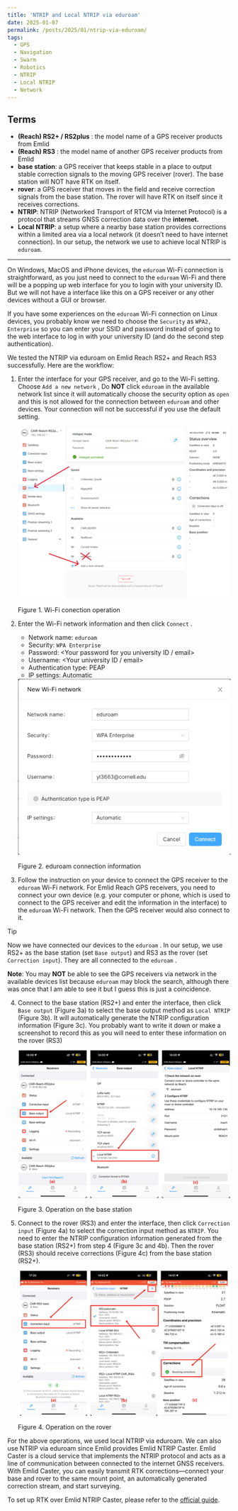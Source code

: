 ```yaml
---
title: 'NTRIP and Local NTRIP via eduroam'
date: 2025-01-07
permalink: /posts/2025/01/ntrip-via-eduroam/
tags:
  - GPS
  - Navigation
  - Swarm
  - Robotics
  - NTRIP
  - Local NTRIP
  - Network
---
```



## Terms

- **(Reach) RS2+ / RS2plus** : the model name of a GPS receiver products from Emlid
- **(Reach) RS3** : the model name of another GPS receiver products from Emlid
- **base station**: a GPS receiver that keeps stable in a place to output stable correction signals to the moving GPS receiver (rover). The base station will NOT have RTK on itself.
- **rover**: a GPS receiver that moves in the field and receive correction signals from the base station. The rover will have RTK on itself since it receives corrections.
- **NTRIP**: NTRIP (Networked Transport of RTCM via Internet Protocol) is a protocol that streams GNSS correction data over the **internet.**
- **Local NTRIP**: a setup where a nearby base station provides corrections within a limited area via a local network (it doesn’t need to have internet connection). In our setup, the network we use to achieve local NTRIP is `eduroam`.



---



On Windows, MacOS and iPhone devices, the `eduroam` Wi-Fi connection is straightforward, as you just need to connect to the `eduroam` Wi-Fi and there will be a popping up web interface for you to login with your university ID. But we will not have a interface like this on a GPS receiver or any other devices without a GUI or browser. 

If you have some experiences on the `eduroam` Wi-Fi connection on Linux devices, you probably know we need to choose the `Security` as `WPA2, Enterprise` so you can enter your SSID and password instead of going to the web interface to log in with your university ID (and do the second step authentication).

We tested the NTRIP via eduroam on  Emlid Reach RS2+ and Reach RS3 successfully. Here are the workflow:

1. Enter the interface for your GPS receiver, and go to the Wi-Fi setting. Choose `Add a new network` , Do **NOT** click `eduroam` in the available network list since it will automatically choose the security option as `open` and this is not allowed for the connection between `eduroam` and other devices. Your connection will not be successful if you use the default setting.
   
    <img src='/images/posts/ntrip_via_eduroam/step_1.png'>
    
    Figure 1. Wi-Fi conection operation
    
2. Enter the Wi-Fi network information and then click `Connect` .
    - Network name: `eduroam`
    - Security: `WPA Enterprise`
    - Password: <Your password for you university ID / email>
    - Username: <Your university ID / email>
    - Authentication type: PEAP
    - IP settings: Automatic
    
    <img src='/images/posts/ntrip_via_eduroam/step_2.png'>
    
    Figure 2. eduroam connection information
    
3. Follow the instruction on your device to connect the GPS receiver to the `eduroam` Wi-Fi network. For Emlid Reach GPS receivers, you need to connect your own device (e.g. your computer or phone, which is used to connect to the GPS receiver and edit the information in the interface) to the `eduroam` Wi-Fi network. Then the GPS receiver would also connect to it.



> [!TIP]
>
> Now we have connected our devices to the `eduroam` . In our setup, we use RS2+ as the base station (set `Base output`) and RS3 as the rover (set `Correction input`). They are all connected to the `eduroam` .
>
> **Note**: You may **NOT** be able to see the GPS receivers via network in the available devices list because `eduroam` may block the search, although there was once that I am able to see it but I guess this is just a coincidence.



4. Connect to the base station (RS2+) and enter the interface, then click `Base output` (Figure 3a) to select the base output method as `Local NTRIP` (Figure 3b). It will automatically generate the NTRIP configuration information (Figure 3c). You probably want to write it down or make a screenshot to record this as you will need to enter these information on the rover (RS3)
   
    <img src='/images/posts/ntrip_via_eduroam/Figure_3_Operation_on_the_base_station.png'>
    
    Figure 3. Operation on the base station
    
5. Connect to the rover (RS3) and enter the interface, then click `Correction input` (Figure 4a) to select the correction input method as `NTRIP`. You need to enter the NTRIP configuration information generated from the base station (RS2+) from step 4 (Figure 3c and 4b). Then the rover (RS3) should receive corrections (Figure 4c) from the base station (RS2+).
   
    <img src='/images/posts/ntrip_via_eduroam/Figure_4_Operation_on_the_rover.png'>

    Figure 4. Operation on the rover


For the above operations, we used local NTRIP via eduroam. We can also use NTRIP via eduroam since Emlid provides Emlid NTRIP Caster. Emlid Caster is a cloud service that implements the NTRIP protocol and acts as a line of communication between connected to the internet GNSS receivers. With Emlid Caster, you can easily transmit RTK corrections—connect your base and rover to the same mount point, an automatically generated correction stream, and start surveying.

To set up RTK over Emlid NTRIP Caster, please refer to the [official guide](https://docs.emlid.com/reachrs3/rtk-quickstart/reachrs3-kit/rtk-over-emlid-ntrip-caster/).
